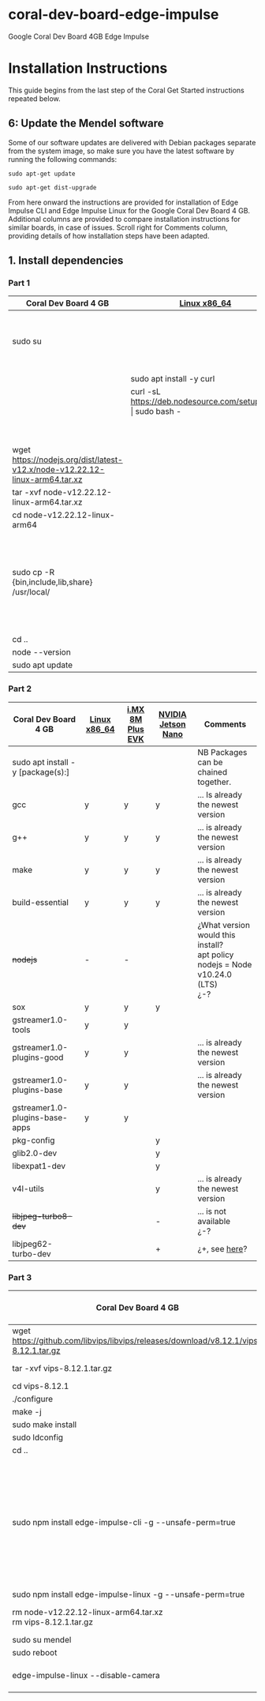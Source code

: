 # coral-dev-board-edge-impulse
Google Coral Dev Board 4GB Edge Impulse

# Installation Instructions

This guide begins from the last step of the Coral Get Started instructions repeated below.

## 6: Update the Mendel software

Some of our software updates are delivered with Debian packages separate from the system image, so make sure you have the latest software by running the following commands:

```sudo apt-get update```

```sudo apt-get dist-upgrade```

From here onward the instructions are provided for installation of Edge Impulse CLI and Edge Impulse Linux for the Google Coral Dev Board 4 GB. Additional columns are provided to compare installation instructions for similar boards, in case of issues. Scroll right for Comments column, providing details of how installation steps have been adapted. 

## 1. Install dependencies

### Part 1

|Coral Dev Board 4 GB|[Linux x86_64](https://docs.edgeimpulse.com/docs/development-platforms/officially-supported-cpu-gpu-targets/linux-x86_64)|[i.MX 8M Plus EVK](https://docs.edgeimpulse.com/docs/development-platforms/community-targets/nxp-imx8-evk.md)|[NVIDIA Jetson Nano](https://docs.edgeimpulse.com/docs/development-platforms/officially-supported-cpu-gpu-targets/nvidia-jetson-nano)|Comments|
|---|---|---|---|---|
|sudo su||sudo su||¿Any difference between mendel and root users?<br>¿If used, reverse it at the end with sudo su mendel?|
||sudo apt install -y curl||||
||curl -sL https://deb.nodesource.com/setup_14.x \| sudo bash -||||
||||#!/bin/bash||
||||set -e||
|wget https://nodejs.org/dist/latest-v12.x/node-v12.22.12-linux-arm64.tar.xz||wget https://nodejs.org/dist/latest-v12.x/node-v12.22.12-linux-arm64.tar.xz|wget https://nodejs.org/dist/v12.13.0/node-v12.13.0-linux-arm64.tar.xz|¿Bump to latest version or higher?|
|tar -xvf node-v12.22.12-linux-arm64.tar.xz||tar -xvf node-v12.22.12-linux-arm64.tar.xz|tar -xJf node-v12.13.0-linux-arm64.tar.xz|¿Remove -J?<br>¿Add -v?|
|cd node-v12.22.12-linux-arm64|||cd node-v12.13.0-linux-arm64||
|sudo cp -R {bin,include,lib,share} /usr/local/||sudo cp -r node-v12.22.12-linux-arm64/{bin,include,lib,share} /usr/|sudo cp -R * /usr/local/|¿{bin,include,lib,share} avoids orphan files .md, etc. from the extract above?<br>¿-r vs -R, see [here](https://www.ibm.com/docs/en/aix/7.3?topic=files-copying-cp-command)?<br>¿/usr/ vs /usr/local/, use /usr/local/ mpt /usr/ because not installed by package manager?|
|cd ..|||cd ..||
|node --version||node --version||¿+?|
|sudo apt update|||sudo apt update|¿+?|

### Part 2

|Coral Dev Board 4 GB|[Linux x86_64](https://docs.edgeimpulse.com/docs/development-platforms/officially-supported-cpu-gpu-targets/linux-x86_64)|[i.MX 8M Plus EVK](https://docs.edgeimpulse.com/docs/development-platforms/community-targets/nxp-imx8-evk.md)|[NVIDIA Jetson Nano](https://docs.edgeimpulse.com/docs/development-platforms/officially-supported-cpu-gpu-targets/nvidia-jetson-nano)|Comments|
|---|---|---|---|---|
|sudo apt install -y [package(s):]||||NB Packages can be chained together.|
|gcc|y|y|y|... Is already the newest version|
|g++|y|y|y|... is already the newest version|
|make|y|y|y|... is already the newest version|
|build-essential|y|y|y|... is already the newest version|
|~~nodejs~~|-|-||¿What version would this install?<br>apt policy nodejs = Node v10.24.0 (LTS)<br>¿-?|
|sox|y|y|y||
|gstreamer1.0-tools|y|y|||
|gstreamer1.0-plugins-good|y|y||... is already the newest version|
|gstreamer1.0-plugins-base|y|y||... is already the newest version|
|gstreamer1.0-plugins-base-apps|y|y|||
|pkg-config|||y||
|glib2.0-dev|||y||
|libexpat1-dev|||y||
|v4l-utils|||y|... is already the newest version|
|~~libjpeg-turbo8-dev~~|||-|... is not available<br>¿-?|
|libjpeg62-turbo-dev|||+|¿+, see [here](https://forum.edgeimpulse.com/t/edge-impulse-on-coral-edgetpu/2311/3)?|

### Part 3

|Coral Dev Board 4 GB|[Linux x86_64](https://docs.edgeimpulse.com/docs/development-platforms/officially-supported-cpu-gpu-targets/linux-x86_64)|[i.MX 8M Plus EVK](https://docs.edgeimpulse.com/docs/development-platforms/community-targets/nxp-imx8-evk.md)|[NVIDIA Jetson Nano](https://docs.edgeimpulse.com/docs/development-platforms/officially-supported-cpu-gpu-targets/nvidia-jetson-nano)|Comments|
|---|---|---|---|---|
|wget https://github.com/libvips/libvips/releases/download/v8.12.1/vips-8.12.1.tar.gz|||wget https://github.com/libvips/libvips/releases/download/v8.12.1/vips-8.12.1.tar.gz||
|tar -xvf vips-8.12.1.tar.gz|||tar xf vips-8.12.1.tar.gz|¿Add - and v, i.e. -xvf?|
|cd vips-8.12.1|||cd vips-8.12.1||
|./configure|||./configure||
|make -j|||make -j||
|sudo make install|||sudo make install||
|sudo ldconfig|||sudo ldconfig||
|cd ..|||cd ..|¿+?|
|sudo npm install edge-impulse-cli -g --unsafe-perm=true|npm config set user root && sudo npm install edge-impulse-linux -g --unsafe-perm|npm config set user root && sudo npm install edge-impulse-linux -g --unsafe-perm|sudo npm install edge-impulse-cli -g --unsafe-perm=true||
|sudo npm install edge-impulse-linux -g --unsafe-perm=true|||sudo npm install edge-impulse-linux -g --unsafe-perm=true||
|rm node-v12.22.12-linux-arm64.tar.xz<br>rm vips-8.12.1.tar.gz||||¿Remove downloaded ZIP files?|
|sudo su mendel|||||
|sudo reboot||||¿Reboot?|
|edge-impulse-linux --disable-camera||edge-impulse-linux||¿+ --disable-camera?|
